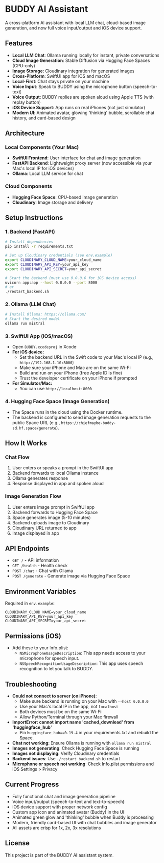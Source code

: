 # BUDDY AI Assistant

A cross-platform AI assistant with local LLM chat, cloud-based image generation, and now full voice input/output and iOS device support.

## Features

- **Local LLM Chat**: Ollama running locally for instant, private conversations
- **Cloud Image Generation**: Stable Diffusion via Hugging Face Spaces (CPU-only)
- **Image Storage**: Cloudinary integration for generated images
- **Cross-Platform**: SwiftUI app for iOS and macOS
- **Local-First**: Chat stays private on your machine
- **Voice Input**: Speak to BUDDY using the microphone button (speech-to-text)
- **Voice Output**: BUDDY replies are spoken aloud using Apple TTS (with replay button)
- **iOS Device Support**: App runs on real iPhones (not just simulator)
- **Modern UI**: Animated avatar, glowing 'thinking' bubble, scrollable chat history, and card-based design

## Architecture

### Local Components (Your Mac)
- **SwiftUI Frontend**: User interface for chat and image generation
- **FastAPI Backend**: Lightweight proxy server (now accessible via your Mac's local IP for iOS devices)
- **Ollama**: Local LLM service for chat

### Cloud Components
- **Hugging Face Space**: CPU-based image generation
- **Cloudinary**: Image storage and delivery

## Setup Instructions

### 1. Backend (FastAPI)
```bash
# Install dependencies
pip install -r requirements.txt

# Set up Cloudinary credentials (see env.example)
export CLOUDINARY_CLOUD_NAME=your_cloud_name
export CLOUDINARY_API_KEY=your_api_key
export CLOUDINARY_API_SECRET=your_api_secret

# Start the backend (must use 0.0.0.0 for iOS device access)
uvicorn app:app --host 0.0.0.0 --port 8000
# or
./restart_backend.sh
```

### 2. Ollama (LLM Chat)
```bash
# Install Ollama: https://ollama.com/
# Start the desired model
ollama run mistral
```

### 3. SwiftUI App (iOS/macOS)
- Open `BUDDY.xcodeproj` in Xcode
- **For iOS device:**
  - Set the backend URL in the Swift code to your Mac's local IP (e.g., `http://192.168.1.10:8000`)
  - Make sure your iPhone and Mac are on the same Wi-Fi
  - Build and run on your iPhone (free Apple ID is fine)
  - Trust the developer certificate on your iPhone if prompted
- **For Simulator/Mac:**
  - You can use `http://localhost:8000`

### 4. Hugging Face Space (Image Generation)
- The Space runs in the cloud using the Docker runtime.
- The backend is configured to send image generation requests to the public Space URL (e.g., `https://chiefmaybe-buddy-sd.hf.space/generate`).

## How It Works

### Chat Flow
1. User enters or speaks a prompt in the SwiftUI app
2. Backend forwards to local Ollama instance
3. Ollama generates response
4. Response displayed in app and spoken aloud

### Image Generation Flow
1. User enters image prompt in SwiftUI app
2. Backend forwards to Hugging Face Space
3. Space generates image (5-10 minutes)
4. Backend uploads image to Cloudinary
5. Cloudinary URL returned to app
6. Image displayed in app

## API Endpoints

- `GET /` - API information
- `GET /health` - Health check
- `POST /chat` - Chat with Ollama
- `POST /generate` - Generate image via Hugging Face Space

## Environment Variables

Required in `env.example`:
```
CLOUDINARY_CLOUD_NAME=your_cloud_name
CLOUDINARY_API_KEY=your_api_key
CLOUDINARY_API_SECRET=your_api_secret
```

## Permissions (iOS)
- Add these to your Info.plist:
  - `NSMicrophoneUsageDescription`: This app needs access to your microphone for speech input.
  - `NSSpeechRecognitionUsageDescription`: This app uses speech recognition to let you talk to BUDDY.

## Troubleshooting

- **Could not connect to server (on iPhone):**
  - Make sure backend is running on your Mac with `--host 0.0.0.0`
  - Use your Mac's local IP in the app, not `localhost`
  - Both devices must be on the same Wi-Fi
  - Allow Python/Terminal through your Mac firewall
- **ImportError: cannot import name 'cached_download' from 'huggingface_hub'**
  - Pin `huggingface_hub==0.19.4` in your requirements.txt and rebuild the Space.
- **Chat not working**: Ensure Ollama is running with `ollama run mistral`
- **Images not generating**: Check Hugging Face Space is running
- **Images not displaying**: Verify Cloudinary credentials
- **Backend issues**: Use `./restart_backend.sh` to restart
- **Microphone or speech not working**: Check Info.plist permissions and iOS Settings > Privacy

## Current Progress

- Fully functional chat and image generation pipeline
- Voice input/output (speech-to-text and text-to-speech)
- iOS device support with proper network config
- Custom app icon and animated avatar (Buddy) in the UI
- Animated green glow and 'thinking' bubble when Buddy is processing
- Modern, friendly card-based UI with chat bubbles and image generator
- All assets are crisp for 1x, 2x, 3x resolutions

## License

This project is part of the BUDDY AI assistant system. 